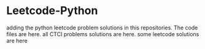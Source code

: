 # Leetcode-Python
adding the python leetcode problem solutions in this repositories. 
The code files are here.
all CTCI problems solutions are here.
some leetcode solutions are here






























































































































































































































































































































































































































































































































































































































































































































































